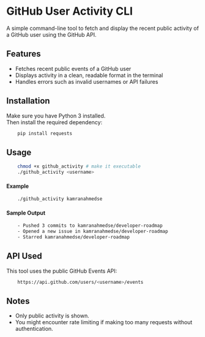 # GitHub User Activity CLI

A simple command-line tool to fetch and display the recent public activity of a GitHub user using the GitHub API.

## Features

- Fetches recent public events of a GitHub user
- Displays activity in a clean, readable format in the terminal
- Handles errors such as invalid usernames or API failures

## Installation

Make sure you have Python 3 installed.  
Then install the required dependency:

```bash
    pip install requests
```

## Usage
```bash
    chmod +x github_activity # make it executable
    ./github_activity <username>
```

#### Example
```bash
    ./github_activity kamranahmedse
```

#### Sample Output
```bash
    - Pushed 3 commits to kamranahmedse/developer-roadmap
    - Opened a new issue in kamranahmedse/developer-roadmap
    - Starred kamranahmedse/developer-roadmap
```

## API Used
This tool uses the public GitHub Events API:
```bash
    https://api.github.com/users/<username>/events
```

## Notes
- Only public activity is shown.
- You might encounter rate limiting if making too many requests without authentication.

